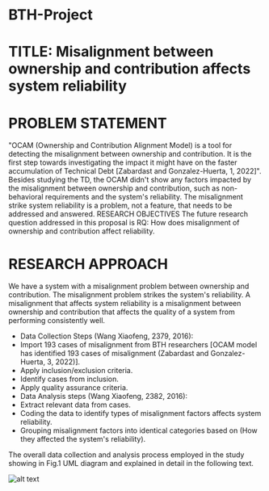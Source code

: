 # BTH-Project
# TITLE: Misalignment between ownership and contribution affects system reliability
# PROBLEM STATEMENT	
"OCAM (Ownership and Contribution Alignment Model) is a tool for detecting the misalignment between ownership and contribution. It is the first step towards investigating the impact it might have on the faster accumulation of Technical Debt [Zabardast and Gonzalez-Huerta, 1, 2022]". Besides studying the TD, the OCAM didn't show any factors impacted by the misalignment between ownership and contribution, such as non-behavioral requirements and the system's reliability. The misalignment strike system reliability is a problem, not a feature, that needs to be addressed and answered.
RESEARCH OBJECTIVES 
The future research question addressed in this proposal is RQ: How does misalignment of ownership and contribution affect reliability.

# RESEARCH APPROACH	
We have a system with a misalignment problem between ownership and contribution. The misalignment problem strikes the system's reliability. A misalignment that affects system reliability is a misalignment between ownership and contribution that affects the quality of a system from performing consistently well.
-	Data Collection Steps (Wang Xiaofeng, 2379, 2016):
-	Import 193 cases of misalignment from BTH researchers [OCAM model has identified 193 cases of misalignment (Zabardast and Gonzalez-Huerta, 3, 2022)].
- Apply inclusion/exclusion criteria.
- Identify cases from inclusion.
- Apply quality assurance criteria.
-	Data Analysis steps (Wang Xiaofeng, 2382, 2016):
- Extract relevant data from cases.
- Coding the data to identify types of misalignment factors affects system reliability.
- Grouping misalignment factors into identical categories based on (How they affected the system's reliability).

The overall data collection and analysis process employed in the study showing in Fig.1 UML diagram and explained in detail in the following text.

![alt text](https://github.com/HeiderJeffer/BTH-Project/blob/main/image/TS%202%20Diagram%20BTH%20Ph.D..drawio.png)
